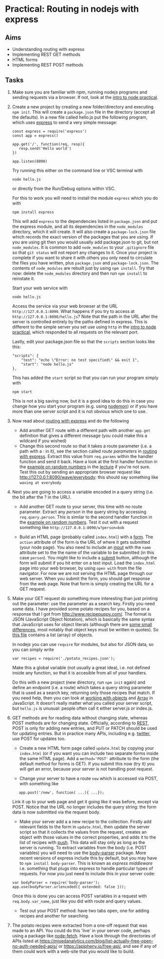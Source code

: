# Practical: Routing in nodejs with express

## Aims

* Understanding routing with express
* Implementing REST GET methods
* HTML forms
* Implementing REST POST methods


## Tasks

1. Make sure you are familiar with npm, running nodejs programs and sending requests via a
   browser. If not, look at the [intro to node practical](../node_intro/). 

2. Create a new project by creating a new folder/directory and executing `npm init`. This will
   create a `package.json` file in the directory (accept all the defaults). In a new file
   called hello.js put the following program, which uses [express](https://expressjs.com/) to send a
   very simple message: 

    ```
    const express = require('express')
    const app = express()

    app.get('/', function(req, resp){
       resp.send('Hello world')
    })

    app.listen(8090)
    ```

    Try running this either on the command line or VSC terminal with
    
    ```
    node hello.js
    ```

    or directly from the Run/Debug options within VSC.

    For this to work you will need to install the module `express` which you do with
    
    ```
    npm install express
    ```
    
    This will add `express` to the dependencies listed in `package.json` and put the express module,
    and all its dependencies in the `node_modules` directory, which it will create. It will also
    create a `package-lock.json` file which records the exact version of the packages that you are
    using. If you are using git then you would usually add package.json to git, but not
    `node_modules`. It is common to add `node_modules` to your `.gitignore` file so that `git status` will
    not report any changes to it. Once your project is complete if you want to share it with others you only need to circulate the files
    you have written, plus `package.json` and `package-lock.json`. The contents of `node_modules`
    are rebuilt just by using `npm install`. Try that now: delete the `node_modules` directory and
    then run `npm install` to reinstate it.
    
    Start your web service with
    
    ```
    node hello.js
    ```
    
    Access the service via your web browser at the URL `http://127.0.0.1:8090`. What happens if you try
    to access at `http://127.0.0.1:8090/hello.js`? Note that the path in the URL after the server is
    controlled entirely by the paths defined in express. This is different to the simple server you set
    use using `http` in the [intro to node practical](../node_intro/), which responded to all requests
    on the relevant port.
    
    Lastly, edit your package.json file so that the `scripts` section looks like this:
    
    ```
    "scripts": {
        "test": "echo \"Error: no test specified\" && exit 1",
        "start": "node hello.js"
    },
    ```
    
    This has added the `start` script so that you can run your program simply with
    
    ```
    npm start
    ```
    
    This is not a big saving now, but it is a good idea to do this in case you change how you
    start your program (e.g. using [nodemon](https://www.npmjs.com/package/nodemon)) or if you have
    more than one server script and it is not obvious which one to use.


3. Now read about [routing with express](https://expressjs.com/en/guide/routing.html) and do the following

    * Add another GET route with a different path with another `app.get` definition that gives a
      different message (you could make this a wildcard if you wished)
    * Change this second route so that it takes a route parameter (i.e. a path with a : in it), see
      the section called _route parameters_ in [routing with
      express](https://expressjs.com/en/guide/routing.html). Extract this value from `req.params`
      within the handler function and send it back. Have a look at the first handler function in the
      [example on random numbers][random] in the [lecture][] if you're not
      sure. Test this out by sending an appropriate browser request like
      <http://127.0.0.1:8090/wave/everybody>: this should say something like `waving at everybody`

4. Next you are going to access a variable encoded in a query string (i.e. the bit after the ? in
   the URL).
   
     * Add another GET route to your server, this time with no route parameter. Extract any _person_
     in the query string by accessing `req.query.person`. This is similar to the second handler
     function in the [example on random numbers][random]. Test it out with a request something like
     `http://127.0.0.1:8090/w?person=bob`
         
     * Build an HTML page (probably called `index.html`) with a
     [form](https://developer.mozilla.org/en-US/docs/Web/HTML/Element/form). The `action` attribute
     of the form is the URL of where it gets submitted (your node page). You also need to include
     an [input](https://developer.mozilla.org/en-US/docs/Web/HTML/Element/input) with the `name`
     attribute set to the the name of the variable to be submitted (in this case `person`). You
     might like to include a
     [submit](https://developer.mozilla.org/en-US/docs/Web/HTML/Element/input/submit) button,
     although the form will submit if you hit enter on a text input. 
     Load the `index.html` page into your web browser, by using `open with` from the file
     navigator. For now we are not serving the HTML page through our web server. 
     When you submit the form, you
     should get response from the web page. Note that form is simply creating the URL for a GET request.


5.   Make your GET request do something more interesting than just printing out the parameter: use the
   parameter as a search key. Firstly you need some data. I have provided some potato recipes for
   you, based on a response that I got from <http://www.recipepuppy.com/>. The format is JSON (JavaScript Object Notation),
   which is basically the same syntax that JavaScript uses for object literals (although there are
   [some small
   differences](https://developer.mozilla.org/en-US/docs/Web/JavaScript/Reference/Global_Objects/JSON),
   most notably that object keys must be written in quotes). So [this file](./potato_recipes.json) contains a list (array) of
   objects.
   
     In nodejs you can use `require` for modules, but also for JSON data, so you can simply write
   
     ```
     var recipes = require('./potato_recipes.json');
     ```
   
     Make this a global variable (not usually a great idea), i.e. not defined inside any function, so
    that it is accesible from all of your handlers. 
   
     Do this with a new project (new directory, run `npm init` again) and define an endpoint (i.e. a route)
   which takes a query string parameter that is used as a search key, returning only those recipes
   that match. If you need help, then you can look at [working with
   objects](https://developer.mozilla.org/en-US/docs/Web/JavaScript/Guide/Working_with_Objects) and
   [Array](https://developer.mozilla.org/en-US/docs/Web/JavaScript/Reference/Global_Objects/Array)
   in JavaScript. It doesn't really matter what you called your server script, but `hello.js` is
   unusual: people often call it either server.js or index.js. 

6.  GET methods are for reading data without changing state, whereas POST methods are for changing
   state. Officially, according to
   [REST](https://en.wikipedia.org/wiki/Representational_state_transfer), POST is only for adding new
   entries, and PUT or PATCH should be used for updating entries. But in practice many APIs,
   including e.g. [twitter](https://developer.twitter.com/en/docs/api-reference-index), use POST for
   updates too.
   
    * Create a new HTML form page called `update.html` by copying your `index.html` (or if you want you can include two separate
     forms inside the same HTML page). Add a `method='POST'` attribute to the form (the default
     method for forms is GET). If you submit this now (try it) you will get an error, because your
     server is not handling post request. 
     
    * Change your server to have a route `new` which is accessed via POST, with something like
    ```
       app.post('/new', function( ...){ ...});
    ```
      Link it up to your web page and get it going like it was before, except via POST. Notice that
   the URL no longer includes the query string: the form data is now submitted via the request body.
   
    * Make your server add a a new recipe to the collection. Firstly add relevant fields to the form
     in `update.html`, then update the server script so that it collects the values from the
     request, creates an object with those values in the correct properties, and adds it to the list
     of recipes with
     [push](https://developer.mozilla.org/en-US/docs/Web/JavaScript/Reference/Global_Objects/Array/push). This
     data will stay only as long as the server is running. To extract variables from the body
     (i.e. POST variables) you will need to use the
     [body-parser](https://www.npmjs.com/package/body-parser) package. More recent versions of
     express include this by default, but you may have to `npm install body-parser`. This is known
     as _express middleware_ i.e. something that plugs into express to handle particular types of
     requests. For now you just need to include this in your server code:
     ```
     var bodyParser = require('body-parser');
     app.use(bodyParser.urlencoded({ extended: false }));
     ```
     Once this is done you can access POST variables in a request with `req.body.var_name`, just
     like you did with route and query values.
     
     
    * Test out your POST method: have two tabs open, one for adding recipes and another for searching.


7. The potato recipes were extracted from a one-off request that was made to an API. You could do
   this 'live' in your server code, perhaps using a package like
   [node-fetch](https://www.npmjs.com/package/node-fetch).  Have
   a look through the directories of APIs listed at <https://mixedanalytics.com/blog/list-actually-free-open-no-auth-needed-apis/> or <https://apipheny.io/free-api/>, and see if any of them could work with a
   web-site that you would like to build.

[lecture]: https://github.com/stevenaeola/progblack_lectures/blob/main/js_intro_node/README.md
[random]: https://github.com/stevenaeola/progblack_lectures/blob/main/js_intro_node/express_parameters.js
